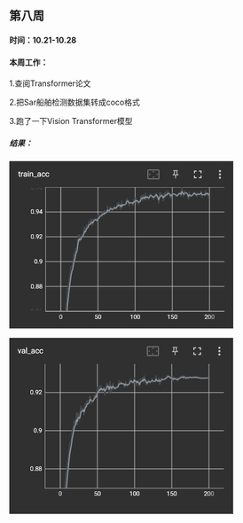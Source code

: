 ## 第八周

#### 时间：10.21-10.28

#### 本周工作：

1.查阅Transformer论文

2.把Sar船舶检测数据集转成coco格式

3.跑了一下Vision Transformer模型

##### 结果：

![](./images/图片1.png)

![](./images/图片3.png)

